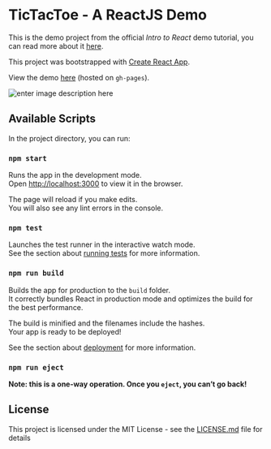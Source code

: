 # TicTacToe - A ReactJS Demo

This is the demo project from the official *Intro to React* demo tutorial, you can read more about it [here](https://reactjs.org/tutorial/tutorial.html).

This project was bootstrapped with [Create React App](https://github.com/facebook/create-react-app).

View the demo [here](https://josh-tf.github.io/react-tictactoe) (hosted on `gh-pages`).

![enter image description here](https://i.imgur.com/9Cg5Xoe.jpg)

## Available Scripts

In the project directory, you can run:

### `npm start`

Runs the app in the development mode.<br>
Open [http://localhost:3000](http://localhost:3000) to view it in the browser.

The page will reload if you make edits.<br>
You will also see any lint errors in the console.

### `npm test`

Launches the test runner in the interactive watch mode.<br>
See the section about [running tests](https://facebook.github.io/create-react-app/docs/running-tests) for more information.

### `npm run build`

Builds the app for production to the `build` folder.<br>
It correctly bundles React in production mode and optimizes the build for the best performance.

The build is minified and the filenames include the hashes.<br>
Your app is ready to be deployed!

See the section about [deployment](https://facebook.github.io/create-react-app/docs/deployment) for more information.

### `npm run eject`

**Note: this is a one-way operation. Once you `eject`, you can’t go back!**

## License

This project is licensed under the MIT License - see the [LICENSE.md](LICENSE.md) file for details

